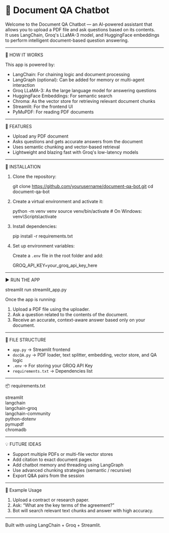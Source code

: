 # 📄 Document QA Chatbot

Welcome to the Document QA Chatbot — an AI-powered assistant that allows you to upload a PDF file and ask questions based on its contents.  
It uses LangChain, Groq's LLaMA-3 model, and HuggingFace embeddings to perform intelligent document-based question answering.

------------------------------------------------------------

🧠 HOW IT WORKS

This app is powered by:
- LangChain: For chaining logic and document processing
- LangGraph (optional): Can be added for memory or multi-agent interaction
- Groq LLaMA-3: As the large language model for answering questions
- HuggingFace Embeddings: For semantic search
- Chroma: As the vector store for retrieving relevant document chunks
- Streamlit: For the frontend UI
- PyMuPDF: For reading PDF documents

------------------------------------------------------------

🚀 FEATURES

- Upload any PDF document
- Asks questions and gets accurate answers from the document
- Uses semantic chunking and vector-based retrieval
- Lightweight and blazing fast with Groq's low-latency models

------------------------------------------------------------

🔧 INSTALLATION

1. Clone the repository:

   git clone https://github.com/yourusername/document-qa-bot.git
   cd document-qa-bot

2. Create a virtual environment and activate it:

   python -m venv venv
   source venv/bin/activate       # On Windows: venv\Scripts\activate

3. Install dependencies:

   pip install -r requirements.txt

4. Set up environment variables:

   Create a `.env` file in the root folder and add:

   GROQ_API_KEY=your_groq_api_key_here

------------------------------------------------------------

▶️ RUN THE APP

   streamlit run streamlit_app.py

Once the app is running:

1. Upload a PDF file using the uploader.
2. Ask a question related to the contents of the document.
3. Receive an accurate, context-aware answer based only on your document.

------------------------------------------------------------

📂 FILE STRUCTURE

- `app.py` → Streamlit frontend
- `docQA.py` → PDF loader, text splitter, embedding, vector store, and QA logic
- `.env` → For storing your GROQ API Key
- `requirements.txt` → Dependencies list

------------------------------------------------------------

📦 requirements.txt

streamlit  
langchain  
langchain-groq  
langchain-community  
python-dotenv  
pymupdf  
chromadb

------------------------------------------------------------

💡 FUTURE IDEAS

- Support multiple PDFs or multi-file vector stores  
- Add citation to exact document pages  
- Add chatbot memory and threading using LangGraph  
- Use advanced chunking strategies (semantic / recursive)  
- Export Q&A pairs from the session

------------------------------------------------------------

🧠 Example Usage

1. Upload a contract or research paper.
2. Ask: “What are the key terms of the agreement?”
3. Bot will search relevant text chunks and answer with high accuracy.

------------------------------------------------------------

Built with using LangChain + Groq + Streamlit.
